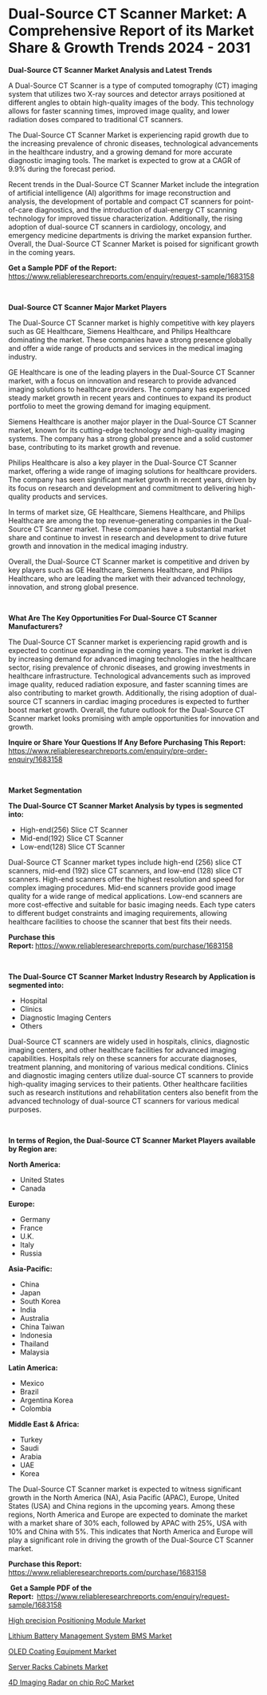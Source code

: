 <p><h1>Dual-Source CT Scanner Market: A Comprehensive Report of its Market Share & Growth Trends 2024 - 2031</h1></p><p><strong>Dual-Source CT Scanner Market Analysis and Latest Trends</strong></p>
<p><p>A Dual-Source CT Scanner is a type of computed tomography (CT) imaging system that utilizes two X-ray sources and detector arrays positioned at different angles to obtain high-quality images of the body. This technology allows for faster scanning times, improved image quality, and lower radiation doses compared to traditional CT scanners.</p><p>The Dual-Source CT Scanner Market is experiencing rapid growth due to the increasing prevalence of chronic diseases, technological advancements in the healthcare industry, and a growing demand for more accurate diagnostic imaging tools. The market is expected to grow at a CAGR of 9.9% during the forecast period.</p><p>Recent trends in the Dual-Source CT Scanner Market include the integration of artificial intelligence (AI) algorithms for image reconstruction and analysis, the development of portable and compact CT scanners for point-of-care diagnostics, and the introduction of dual-energy CT scanning technology for improved tissue characterization. Additionally, the rising adoption of dual-source CT scanners in cardiology, oncology, and emergency medicine departments is driving the market expansion further. Overall, the Dual-Source CT Scanner Market is poised for significant growth in the coming years.</p></p>
<p><strong>Get a Sample PDF of the Report:&nbsp;</strong> <a href="https://www.reliableresearchreports.com/enquiry/request-sample/1683158">https://www.reliableresearchreports.com/enquiry/request-sample/1683158</a></p>
<p>&nbsp;</p>
<p><strong>Dual-Source CT Scanner Major Market Players</strong></p>
<p><p>The Dual-Source CT Scanner market is highly competitive with key players such as GE Healthcare, Siemens Healthcare, and Philips Healthcare dominating the market. These companies have a strong presence globally and offer a wide range of products and services in the medical imaging industry.</p><p>GE Healthcare is one of the leading players in the Dual-Source CT Scanner market, with a focus on innovation and research to provide advanced imaging solutions to healthcare providers. The company has experienced steady market growth in recent years and continues to expand its product portfolio to meet the growing demand for imaging equipment.</p><p>Siemens Healthcare is another major player in the Dual-Source CT Scanner market, known for its cutting-edge technology and high-quality imaging systems. The company has a strong global presence and a solid customer base, contributing to its market growth and revenue.</p><p>Philips Healthcare is also a key player in the Dual-Source CT Scanner market, offering a wide range of imaging solutions for healthcare providers. The company has seen significant market growth in recent years, driven by its focus on research and development and commitment to delivering high-quality products and services.</p><p>In terms of market size, GE Healthcare, Siemens Healthcare, and Philips Healthcare are among the top revenue-generating companies in the Dual-Source CT Scanner market. These companies have a substantial market share and continue to invest in research and development to drive future growth and innovation in the medical imaging industry.</p><p>Overall, the Dual-Source CT Scanner market is competitive and driven by key players such as GE Healthcare, Siemens Healthcare, and Philips Healthcare, who are leading the market with their advanced technology, innovation, and strong global presence.</p></p>
<p>&nbsp;</p>
<p><strong>What Are The Key Opportunities For Dual-Source CT Scanner Manufacturers?</strong></p>
<p><p>The Dual-Source CT Scanner market is experiencing rapid growth and is expected to continue expanding in the coming years. The market is driven by increasing demand for advanced imaging technologies in the healthcare sector, rising prevalence of chronic diseases, and growing investments in healthcare infrastructure. Technological advancements such as improved image quality, reduced radiation exposure, and faster scanning times are also contributing to market growth. Additionally, the rising adoption of dual-source CT scanners in cardiac imaging procedures is expected to further boost market growth. Overall, the future outlook for the Dual-Source CT Scanner market looks promising with ample opportunities for innovation and growth.</p></p>
<p><strong>Inquire or Share Your Questions If Any Before Purchasing This Report:</strong> <a href="https://www.reliableresearchreports.com/enquiry/pre-order-enquiry/1683158">https://www.reliableresearchreports.com/enquiry/pre-order-enquiry/1683158</a></p>
<p>&nbsp;</p>
<p><strong>Market Segmentation</strong></p>
<p><strong>The Dual-Source CT Scanner Market Analysis by types is segmented into:</strong></p>
<p><ul><li>High-end(256) Slice CT Scanner</li><li>Mid-end(192) Slice CT Scanner</li><li>Low-end(128) Slice CT Scanner</li></ul></p>
<p><p>Dual-Source CT Scanner market types include high-end (256) slice CT scanners, mid-end (192) slice CT scanners, and low-end (128) slice CT scanners. High-end scanners offer the highest resolution and speed for complex imaging procedures. Mid-end scanners provide good image quality for a wide range of medical applications. Low-end scanners are more cost-effective and suitable for basic imaging needs. Each type caters to different budget constraints and imaging requirements, allowing healthcare facilities to choose the scanner that best fits their needs.</p></p>
<p><strong>Purchase this Report:&nbsp;</strong><a href="https://www.reliableresearchreports.com/purchase/1683158">https://www.reliableresearchreports.com/purchase/1683158</a></p>
<p>&nbsp;</p>
<p><strong>The Dual-Source CT Scanner Market Industry Research by Application is segmented into:</strong></p>
<p><ul><li>Hospital</li><li>Clinics</li><li>Diagnostic Imaging Centers</li><li>Others</li></ul></p>
<p><p>Dual-Source CT scanners are widely used in hospitals, clinics, diagnostic imaging centers, and other healthcare facilities for advanced imaging capabilities. Hospitals rely on these scanners for accurate diagnoses, treatment planning, and monitoring of various medical conditions. Clinics and diagnostic imaging centers utilize dual-source CT scanners to provide high-quality imaging services to their patients. Other healthcare facilities such as research institutions and rehabilitation centers also benefit from the advanced technology of dual-source CT scanners for various medical purposes.</p></p>
<p>&nbsp;</p>
<p><strong>In terms of Region, the Dual-Source CT Scanner Market Players available by Region are:</strong></p>
<p>
    <p> <strong> North America: </strong>
        <ul>
            <li>United States</li>
            <li>Canada</li>
        </ul>
        </p> 
    <p> <strong> Europe: </strong>
        <ul>
            <li>Germany</li>
            <li>France</li>
            <li>U.K.</li>
            <li>Italy</li>
            <li>Russia</li>
        </ul>
        </p> 
    <p> <strong> Asia-Pacific: </strong>
        <ul>
            <li>China</li>
            <li>Japan</li>
            <li>South Korea</li>
            <li>India</li>
            <li>Australia</li>
            <li>China Taiwan</li>
            <li>Indonesia</li>
            <li>Thailand</li>
            <li>Malaysia</li>
        </ul>
        </p> 
    <p> <strong> Latin America: </strong>
        <ul>
            <li>Mexico</li>
            <li>Brazil</li>
            <li>Argentina Korea</li>
            <li>Colombia</li>
        </ul>
        </p> 
    <p> <strong> Middle East & Africa: </strong>
        <ul>
            <li>Turkey</li>
            <li>Saudi</li>
            <li>Arabia</li>
            <li>UAE</li>
            <li>Korea</li>
        </ul>
    </p>
    </p>
<p><p>The Dual-Source CT Scanner market is expected to witness significant growth in the North America (NA), Asia Pacific (APAC), Europe, United States (USA) and China regions in the upcoming years. Among these regions, North America and Europe are expected to dominate the market with a market share of 30% each, followed by APAC with 25%, USA with 10% and China with 5%. This indicates that North America and Europe will play a significant role in driving the growth of the Dual-Source CT Scanner market.</p></p>
<p><strong>Purchase this Report: </strong><a href="https://www.reliableresearchreports.com/purchase/1683158">https://www.reliableresearchreports.com/purchase/1683158</a></p>
<p>&nbsp;<strong>Get a Sample PDF of the Report:&nbsp;&nbsp;</strong><a href="https://www.reliableresearchreports.com/enquiry/request-sample/1683158">https://www.reliableresearchreports.com/enquiry/request-sample/1683158</a></p>
<p><strong></strong></p>
<p><p><a href="https://medium.com/@jakeferguson44521/high-precision-positioning-module-market-analysis-and-sze-forecasted-for-period-from-2024-to-2031-78064fbf3e12">High precision Positioning Module Market</a></p><p><a href="https://medium.com/@jakeferguson44521/lithium-battery-management-system-bms-market-competitive-analysis-market-trends-and-forecast-to-f885447fb530">Lithium Battery Management System BMS Market</a></p><p><a href="https://medium.com/@lawrenceguerrero666/oled-coating-equipment-market-research-report-its-history-and-forecast-2024-to-2031-57936cc96a97">OLED Coating Equipment Market</a></p><p><a href="https://medium.com/@lealemke/server-racks-cabinets-market-analysis-and-sze-forecasted-for-period-from-2024-to-2031-dbbd524727c5">Server Racks Cabinets Market</a></p><p><a href="https://medium.com/@jakeferguson44521/4d-imaging-radar-on-chip-roc-market-trends-forecast-and-competitive-analysis-to-2031-cf4f9cb5b20c">4D Imaging Radar on chip RoC Market</a></p></p>